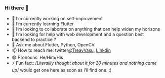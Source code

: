 ### Hi there 👋

<!--
**TreavVasu/TreavVasu** is a ✨ _special_ ✨ repository because its `README.md` (this file) appears on your GitHub profile.

Here are some ideas to get you started:-->

- 🔭 I’m currently working on self-improvement 
- 🌱 I’m currently learning Flutter 
- 👯 I’m looking to collaborate on anything that can help widen my horizons
- 🤔 I’m looking for help with web development and a question best backend to practice ?
- 💬 Ask me about Flutter, Python, OpenCV 
- 📫 How to reach me: twitter[@TreavVasu](https://twitter.com/TreavVasu), [Linkdin](https://www.linkedin.com/in/vasu-soni-392540190/)
- 😄 Pronouns: He/Him/His
- ⚡ Fun fact: /*Literallly thought about it for 20 minutes and nothing came up*/ would get one here as soon as I'll find one. :)

